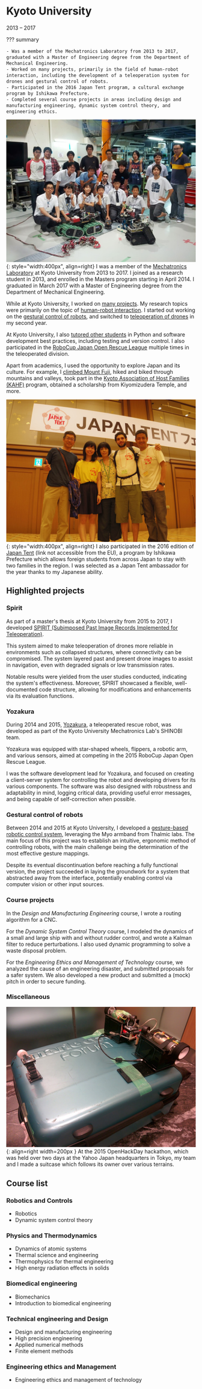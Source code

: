 # Kyoto University
2013 &ndash; 2017

??? summary

    - Was a member of the Mechatronics Laboratory from 2013 to 2017, graduated with a Master of Engineering degree from the Department of Mechanical Engineering.
    - Worked on many projects, primarily in the field of human-robot interaction, including the development of a teleoperation system for drones and gestural control of robots.
    - Participated in the 2016 Japan Tent program, a cultural exchange program by Ishikawa Prefecture.
    - Completed several course projects in areas including design and manufacturing engineering, dynamic system control theory, and engineering ethics.

![Kyoto University 2013 members](../../assets/images/2013_matsunoken_members.jpg){: style="width:400px", align=right}
I was a member of the [Mechatronics Laboratory](http://www.mechatronics.me.kyoto-u.ac.jp/index.php?ml_lang=en) at Kyoto University from 2013 to 2017.
I joined as a research student in 2013, and enrolled in the Masters program starting in April 2014.
I graduated in March 2017 with a Master of Engineering degree from the Department of Mechanical Engineering.

While at Kyoto University, I worked on [many projects](#highlighted-projects).
My research topics were primarily on the topic of [human-robot interaction](https://en.wikipedia.org/wiki/Human%E2%80%93robot_interaction).
I started out working on the [gestural control of robots](../projects/myo.md),
and switched to [teleoperation of drones](../projects/spirit.md) in my second year.

At Kyoto University, I also [tutored other students](../teaching_experience.md) in Python and software development best practices,
including testing and version control.
I also participated in the [RoboCup Japan Open Rescue League](../projects/yozakura.md) multiple times in the teleoperated division.

Apart from academics, I used the opportunity to explore Japan and its culture.
For example, I [climbed Mount Fuji](../../assets/images/fuji.jpg),
hiked and biked through mountains and valleys, took part in the [Kyoto Association of Host Families (KAHF)](../../assets/images/KAHF.jpg) program,
obtained a scholarship from Kiyomizudera Temple, and more.

![Japan Tent 2016](../../assets/images/japan_tent.jpg){: style="width:400px", align=right}
I also participated in the 2016 edition of [Japan Tent](https://www.japantent.com/english.html)
(link not accessible from the EU), a program by Ishikawa Prefecture which allows foreign students from across Japan
to stay with two families in the region.
I was selected as a Japan Tent ambassador for the year thanks to my Japanese ability.

## Highlighted projects
### Spirit
As part of a master's thesis at Kyoto University from 2015 to 2017,
I developed [SPIRIT (Subimposed Past Image Records Implemented for Teleoperation)](../projects/spirit.md).

This system aimed to make teleoperation of drones more reliable in environments such as collapsed structures,
where connectivity can be compromised.
The system layered past and present drone images to assist in navigation,
even with degraded signals or low transmission rates.

Notable results were yielded from the user studies conducted, indicating the system's effectiveness.
Moreover, SPIRIT showcased a flexible, well-documented code structure,
allowing for modifications and enhancements via its evaluation functions.

### Yozakura
During 2014 and 2015, [Yozakura](../projects/yozakura.md), a teleoperated rescue robot, was developed as part of the
Kyoto University Mechatronics Lab's SHINOBI team.

Yozakura was equipped with star-shaped wheels, flippers, a robotic arm, and various sensors,
aimed at competing in the 2015 RoboCup Japan Open Rescue League.

I was the software development lead for Yozakura, and focused on creating a client-server system for controlling the robot
and developing drivers for its various components.
The software was also designed with robustness and adaptability in mind,
logging critical data, providing useful error messages, and being capable of self-correction when possible.

### Gestural control of robots
Between 2014 and 2015 at Kyoto University, I developed a [gesture-based robotic control system](../projects/myo.md),
leveraging the Myo armband from Thalmic labs.
The main focus of this project was to establish an intuitive, ergonomic method of controlling robots,
with the main challenge being the determination of the most effective gesture mappings.

Despite its eventual discontinuation before reaching a fully functional version,
the project succeeded in laying the groundwork for a system that abstracted away from the interface,
potentially enabling control via computer vision or other input sources.

### Course projects
In the _Design and Manufacturing Engineering_ course, I wrote a routing algorithm for a CNC.

For the _Dynamic System Control Theory_ course,
I modeled the dynamics of a small and large ship with and without rudder control,
and wrote a Kalman filter to reduce perturbations.
I also used dynamic programming to solve a waste disposal problem.

For the _Engineering Ethics and Management of Technology_ course,
we analyzed the cause of an engineering disaster,
and submitted proposals for a safer system.
We also developed a new product and submitted a (mock) pitch in order to secure funding.

### Miscellaneous
![A suitcase which follows its owner](../../assets/images/suitcase_robot.jpg){: align=right width=200px }
At the 2015 OpenHackDay hackathon, which was held over two days at the Yahoo Japan headquarters in Tokyo,
my team and I made a suitcase which follows its owner over various terrains.

## Course list
### Robotics and Controls
- Robotics
- Dynamic system control theory

### Physics and Thermodynamics
- Dynamics of atomic systems
- Thermal science and engineering
- Thermophysics for thermal engineering
- High energy radiation effects in solids

### Biomedical engineering
- Biomechanics
- Introduction to biomedical engineering

### Technical engineering and Design
- Design and manufacturing engineering
- High precision engineering
- Applied numerical methods
- Finite element methods

### Engineering ethics and Management
- Engineering ethics and management of technology
